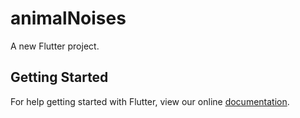 # animalNoises

A new Flutter project.

## Getting Started

For help getting started with Flutter, view our online
[documentation](https://flutter.io/).

